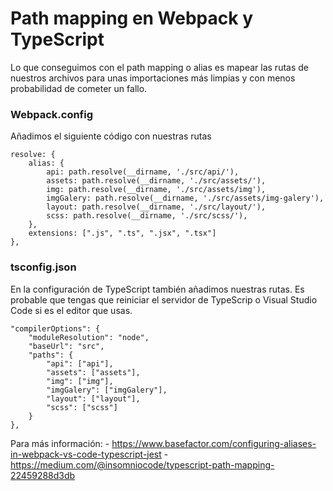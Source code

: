 # Path mapping en Webpack y TypeScript

Lo que conseguimos con el path mapping o alias es mapear las rutas de nuestros archivos para unas importaciones más limpias y con menos probabilidad de cometer un fallo.

### Webpack.config

Añadimos el siguiente código con nuestras rutas

    resolve: {
        alias: {
            api: path.resolve(__dirname, './src/api/'),
            assets: path.resolve(__dirname, './src/assets/'),
            img: path.resolve(__dirname, './src/assets/img'),
            imgGalery: path.resolve(__dirname, './src/assets/img-galery'),      
            layout: path.resolve(__dirname, './src/layout/'),
            scss: path.resolve(__dirname, './src/scss/'),
        },
        extensions: [".js", ".ts", ".jsx", ".tsx"]
    },

### tsconfig.json

En la configuración de TypeScript también añadimos nuestras rutas. Es probable que tengas que reiniciar el servidor de TypeScrip o Visual Studio Code si es el editor que usas.

    "compilerOptions": {
        "moduleResolution": "node",
        "baseUrl": "src",
        "paths": {
            "api": ["api"],
            "assets": ["assets"],
            "img": ["img"],
            "imgGalery": ["imgGalery"],
            "layout": ["layout"],
            "scss": ["scss"]
        }
    },

Para más información:
    - https://www.basefactor.com/configuring-aliases-in-webpack-vs-code-typescript-jest
    - https://medium.com/@insomniocode/typescript-path-mapping-22459288d3db
<!-- @import "[TOC]" {cmd="toc" depthFrom=1 depthTo=6 orderedList=false} -->

